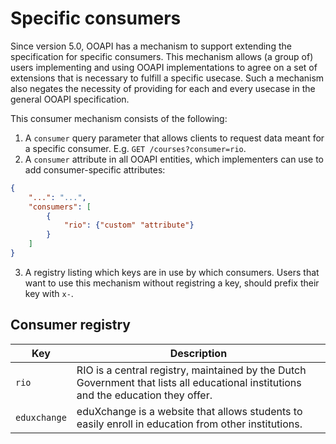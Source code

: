 # Specific consumers

Since version 5.0, OOAPI has a mechanism to support extending the specification for specific consumers. This mechanism allows (a group of) users implementing and using OOAPI implementations to agree on a set of extensions that is necessary to fulfill a specific usecase. Such a mechanism also negates the necessity of providing for each and every usecase in the general OOAPI specification.

This consumer mechanism consists of the following:
1. A `consumer` query parameter that allows clients to request data meant for a specific consumer. E.g. `GET /courses?consumer=rio`.
2. A `consumer` attribute in all OOAPI entities, which implementers can use to add consumer-specific attributes:
```json
{
    "...": "...",
    "consumers": [
        {
            "rio": {"custom" "attribute"}
        }
    ]
}
```
3. A registry listing which keys are in use by which consumers. Users that want to use this mechanism without registring a key, should prefix their key with `x-`.

## Consumer registry
| Key | Description |
| --- | ----------- |
| `rio` | RIO is a central registry, maintained by the Dutch Government that lists all educational institutions and the education they offer. |
| `eduxchange` | eduXchange is a website that allows students to easily enroll in education from other institutions. |